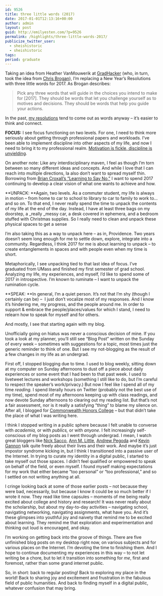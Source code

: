 ```yaml
---
id: 9526
title: three little words (2017)
date: 2017-01-01T12:13:16+00:00
author: admin
layout: post
guid: http://emilyesten.com/?p=9526
permalink: /highlights/three-little-words-2017/
publicize_twitter_user:
  - sheishistoric
  - sheishistoric
tags:
period: graduate
---
```

Taking an idea from Heather VanMouwerik at [GradHacker](https://www.insidehighered.com/blogs/gradhacker/making-positive-changes-new-year) (who, in turn, took the idea from [Chris Brogan](http://chrisbrogan.com/3-words-2016/)), I’m replacing a New Year’s Resolutions with three little words for 2017. As Brogan describes:

> Pick any three words that will guide in the choices you intend to make for [2017]. They should be words that let you challenge yourself as to motives and decisions. They should be words that help you guide your actions.

In the past, [my resolutions](http://emilyesten.com/2015/01/04/2015-a-year-in-resolutions/) tend to come out as words anyway &#8211; it&#8217;s easier to think and connect.

**FOCUS:** I see focus functioning on two levels. For one, I need to think more seriously about getting through professional papers and workloads. I&#8217;ve been able to implement discipline into other aspects of my life, and now I need to bring it to my professional realm. [Motivation is fickle, discipline is unyielding](https://www.reddit.com/r/GetMotivated/comments/3h76yq/text_dont_rely_on_motivation_for_anything_it_is/).

On another note: Like any interdisciplinary maven, I feel as though I&#8217;m torn between so many different ideas and concepts. And while I love that I can reach into multiple directions, Ia also don&#8217;t want to spread myself thin. Borrowing from [Brian Croxall&#8217;s &#8220;Learning to Say No,&#8221;](https://www.google.com/url?sa=t&rct=j&q=&esrc=s&source=web&cd=1&cad=rja&uact=8&ved=0ahUKEwj-3cSwpYTRAhWE64MKHcwKAHkQFggbMAA&url=http%3A%2F%2Fwww.chronicle.com%2Fblogs%2Fprofhacker%2Fthe-point-of-grad-school-is-to-learn-to-say-no%2F49385&usg=AFQjCNFB48nrRzEhDvB0pvhBS8CRYtAo3Q&sig2=-Ocmfi2oPiz3EAYvoMNIUg&bvm=bv.142059868,d.amc) I want to spend 2017 continuing to develop a clear vision of what one wants to achieve and how.

**UNPACK: **Again, two levels. As a commuter student, my life is always in motion &#8211; from home to car to school to library to car to family to work to&#8230;and so on. To that end, I never really spend the time to unpack the contents of my life at the end of the day. Instead, I have at least three bags on my doorstep, a _really _messy car, a desk covered in ephemera, and a bedroom stuffed with Christmas supplies. So I really need to clean and unpack these physical spaces to get a sense

I&#8217;m also taking this as a way to unpack here &#8211; as in, Providence. Two years doesn&#8217;t seem long enough for me to settle down, explore, integrate into a community. Regardless, I think 2017 for me is about learning to unpack &#8211; to create entanglements in spaces and with people even when my time is short.

Metaphorically, I see unpacking tied to that last idea of focus. I&#8217;ve graduated from UMass and finished my first semester of grad school. Analyzing my life, my experiences, and myself, I&#8217;d like to spend some of 2017 in introspective. I&#8217;m known to ruminate &#8211; I want to unpack the rumination cycle.

**SPEAK: **In general, I&#8217;m a quiet person. It&#8217;s not that I&#8217;m shy (though I certainly can be) &#8211;  I just don&#8217;t vocalize most of my responses. And I know it&#8217;s hindering me, my progress, and the people around me. In order to support & embrace the people/places/values for which I stand, I need to relearn how to speak for myself and for others.

And mostly, I see that starting again with my blog.

<!--more-->

Unofficially going on hiatus was never a conscious decision of mine. If you took a look at my planner, you’ll still see “Blog Post” written on the Sunday of every week – sometimes with suggestions for a topic, most times just the generic reminder to think of one. But I see my not-blogging as the result of a few changes in my life as an undergrad.

First off, I stopped blogging due to time. I used to blog weekly, sitting down at my computer on Sunday afternoons to dust off a piece about daily experiences or some event that I had been to that past week. I used to livetweet lectures and workshops (something I still like to do, but I’m careful to respect the speaker’s work/privacy.) But now I feel like I spend all of my time _reading._ I spend literally hours on Twitter (probably not the best use of my time), spend most of my afternoons keeping up with class readings, and now devote Sunday afternoons to clearing out my reading list. But that&#8217;s not a fair assessment, nor is it really a satisfying &#8220;thing&#8221; to blame my silence on. After all, I blogged for [Commonwealth Honors College](https://www.honors.umass.edu/category/blog-column/taxonomy/term/717) &#8211; but that didn&#8217;t take the place of what I was writing here.

I think I stopped writing in a public sphere because I felt unable to converse with _academia,_ or with _publics,_ or with _anyone_. I felt increasingly self-conscious of my blog posts as I went through undergrad. I mean, I watch great bloggers like [Nick Sacco](https://pastexplore.wordpress.com), [Ann M. Little](https://historiann.com), [Andrew Pegoda](https://andrewpegoda.com) and [Kevin Gannon](http://www.thetattooedprof.com) talk quite freely about their lives and their work. And maybe it’s just impostor syndrome kicking in, but I think I transitioned into a passive user of the Internet. In trying to curate my identity in a digital public, I started to take myself out those spaces. I didn’t feel qualified or empowered to speak on behalf of the field, or even myself. I found myself making expectations for my work that either became “too personal” or “too professional,” and so I settled on not writing anything at all.

I cringe looking back at some of those earlier posts – not because they were bad, necessarily, but because I know it could be so much better if I wrote it now. They read like time capsules – moments of me being really excited about college and history and research! It was never really about the scholarship, but about my day-to-day activities – navigating school, navigating networking, navigating assignments, what have you. And it’s these glimpses into youthful joy and naivety that remind me to be excited about learning. They remind me that exploration and experimentation and thinking out loud is encouraged, and okay.

I’m working on getting back into the groove of things. There are five unfinished blog posts on my desktop right now, on various subjects and for various places on the Internet. I’m devoting the time to finishing them. And I hope to continue documenting my experiences in this way – to not let writing be a chore, but to let it transition into something for _me_, first and foremost, rather than some grand internet public.

So, in short: back to regular posting! Back to exploring my place in the world! Back to sharing joy and excitement and frustration in the fabulous field of public humanities. And back to finding myself in a digital public, whatever confusion that may bring.
